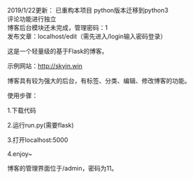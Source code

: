 2019/1/22更新：
  已重构本项目 
    python版本迁移到python3  
    评论功能进行独立  
    博客后台模块还未完成，管理密码：1  
    发布文章：localhost/edit（需先进入/login输入密码登录）  


这是一个轻量级的基于Flask的博客。

示例网站：http://skyin.win

博客具有较为强大的后台，有标签、分类、编辑、修改博客的功能。

使用步骤：

1.下载代码

2.运行run.py(需要flask)

3.打开localhost:5000

4.enjoy~

博客的管理界面位于/admin，密码为11。
